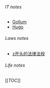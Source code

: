 ###### IT notes
* [Gollum](/it/gollum)
* [Hugo](/it/hugo)

###### Laws notes
* [z开头的法律法规](/laws/z/)

###### Life notes

[[_TOC_]]